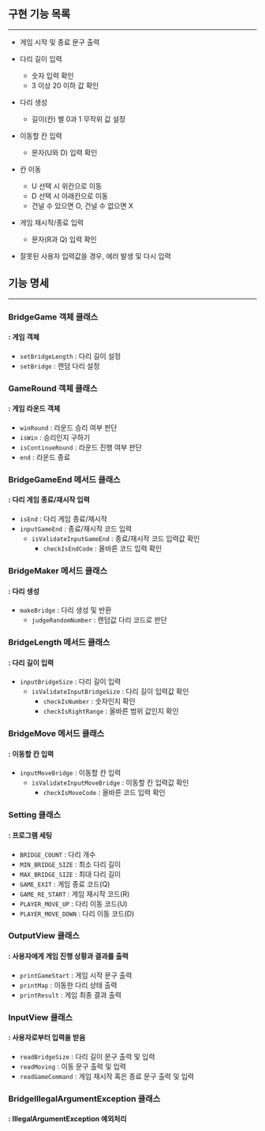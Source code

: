 ## 구현 기능 목록
- --
- 게임 시작 및 종료 문구 출력


- 다리 길이 입력
    - 숫자 입력 확인
    - 3 이상 20 이하 값 확인


- 다리 생성
    - 길이(칸) 별 0과 1 무작위 값 설정


- 이동할 칸 입력
    - 문자(U와 D) 입력 확인


- 칸 이동
    - U 선택 시 위칸으로 이동
    - D 선택 시 아래칸으로 이동
    - 건널 수 있으면 O, 건널 수 없으면 X


- 게임 재시작/종료 입력
    - 문자(R과 Q) 입력 확인


- 잘못된 사용자 입력값을 경우, 에러 발생 및 다시 입력


## 기능 명세
- --
### BridgeGame 객체 클래스
#### : 게임 객체
  - ```setBridgeLength``` :  다리 길이 설정
  - ```setBridge``` : 랜덤 다리 설정



### GameRound 객체 클래스
#### : 게임 라운드 객체
  - ```winRound``` : 라운드 승리 여부 판단
  - ```isWin``` : 승리인지 구하기
  - ```isContinueRound``` : 라운드 진행 여부 판단
  - ```end``` : 라운드 종료

### BridgeGameEnd 메서드 클래스
#### : 다리 게임 종료/재시작 입력
  - ```isEnd``` : 다리 게임 종료/재시작
  - ```inputGameEnd``` : 종료/재시작 코드 입력
    - ```isValidateInputGameEnd``` : 종료/재시작 코드 입력값 확인
      - ```checkIsEndCode``` : 올바른 코드 입력 확인

### BridgeMaker 메서드 클래스
#### : 다리 생성
  - ```makeBridge``` : 다리 생성 및 반환
    - ```judgeRandomNumber``` : 랜덤값 다리 코드로 판단

### BridgeLength 메서드 클래스
#### : 다리 길이 입력
  - ```inputBridgeSize``` : 다리 길이 입력
    - ```isValidateInputBridgeSize``` : 다리 길이 입력값 확인
      - ```checkIsNumber``` : 숫자인지 확인
      - ```checkIsRightRange``` : 올바른 범위 값인지 확인

### BridgeMove 메서드 클래스
#### : 이동할 칸 입력
  - ```inputMoveBridge``` : 이동할 칸 입력
    - ```isValidateInputMoveBridge``` : 이동할 칸 입력값 확인
      - ```checkIsMoveCode``` : 올바른 코드 입력 확인

### Setting 클래스
#### : 프로그램 세팅
  - ```BRIDGE_COUNT``` : 다리 개수
  - ```MIN_BRIDGE_SIZE``` : 최소 다리 길이
  - ```MAX_BRIDGE_SIZE``` : 최대 다리 길이
  - ```GAME_EXIT``` : 게임 종료 코드(Q)
  - ```GAME_RE_START``` : 게임 재시작 코드(R)
  - ```PLAYER_MOVE_UP``` : 다리 이동 코드(U)
  - ```PLAYER_MOVE_DOWN``` : 다리 이동 코드(D)


### OutputView 클래스
#### : 사용자에게 게임 진행 상황과 결과를 출력
  - ```printGameStart``` : 게임 시작 문구 출력
  - ```printMap``` : 이동한 다리 상태 출력
  - ```printResult``` : 게임 최종 결과 출력 


### InputView 클래스
#### : 사용자로부터 입력을 받음
  - ```readBridgeSize``` : 다리 길이 문구 출력 및 입력
  - ```readMoving``` :  이동 문구 출력 및 입력
  - ```readGameCommand``` : 게임 재시작 혹은 종료 문구 출력 및 입력


### BridgeIllegalArgumentException 클래스
#### : IllegalArgumentException 예외처리
